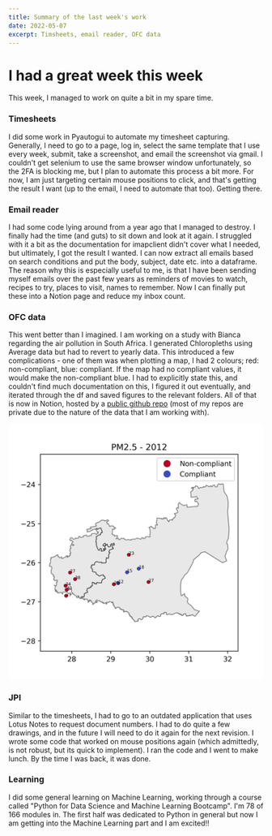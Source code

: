 ```yaml
---
title: Summary of the last week's work
date: 2022-05-07
excerpt: Timsheets, email reader, OFC data
---
```


# I had a great week this week
This week, I managed to work on quite a bit in my spare time. 

### Timesheets
I did some work in Pyautogui to automate my timesheet capturing. Generally, I need to go to a page, log in, select the same template that I use every week, submit, take a screenshot, and email the screenshot via gmail. I couldn't get selenium to use the same browser window unfortunately, so the 2FA is blocking me, but I plan to automate this process a bit more. For now, I am just targeting certain mouse positions to click, and that's getting the result I want (up to the email, I need to automate that too). Getting there.

### Email reader
I had some code lying around from a year ago that I managed to destroy. I finally had the time (and guts) to sit down and look at it again. I struggled with it a bit as the documentation for imapclient didn't cover what I needed, but ultimately, I got the result I wanted. I can now extract all emails based on search conditions and put the body, subject, date etc. into a dataframe. The reason why this is especially useful to me, is that I have been sending myself emails over the past few years as reminders of movies to watch, recipes to try, places to visit, names to remember. Now I can finally put these into a Notion page and reduce my inbox count.

### OFC data
This went better than I imagined. I am working on a study with Bianca regarding the air pollution in South Africa. I generated Chloropleths using Average data but had to revert to yearly data. This introduced a few complications - one of them was when plotting a map, I had 2 colours; red: non-compliant, blue: compliant. If the map had no compliant values, it would make the non-compliant blue. I had to explicitly state this, and couldn't find much documentation on this, I figured it out eventually, and iterated through the df and saved figures to the relevant folders. All of that is now in Notion, hosted by a [public github repo](https://cerulean-sheet-8e2.notion.site/OFC-study-results-41d21b1519a14989b81d2d66d7577abc) (most of my repos are private due to the nature of the data that I am working with). 


![alt text](Gauteng%20and%20MP%20-%20PM2.5%20-%202012.png)

### JPI
Similar to the timesheets, I had to go to an outdated application that uses Lotus Notes to request document numbers. I had to do quite a few drawings, and in the future I will need to do it again for the next revision. I wrote some code that worked on mouse positions again (which admittedly, is not robust, but its quick to implement). I ran the code and I went to make lunch. By the time I was back, it was done.    

### Learning
I did some general learning on Machine Learning, working through a course called "Python for Data Science and Machine Learning Bootcamp". I'm 78 of 166 modules in. The first half was dedicated to Python in general but now I am getting into the Machine Learning part and I am excited!!
